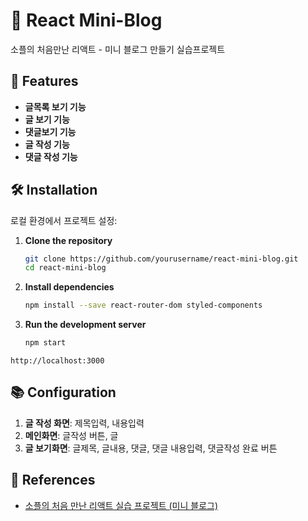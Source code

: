 # 📝 React Mini-Blog

소플의 처음만난 리액트 - 미니 블로그 만들기 실습프로젝트

## 🚀 Features

- **글목록 보기 기능**
- **글 보기 기능**
- **댓글보기 기능**
- **글 작성 기능**
- **댓글 작성 기능**

## 🛠️ Installation

로컬 환경에서 프로젝트 설정:

1. **Clone the repository**
    ```bash
    git clone https://github.com/yourusername/react-mini-blog.git
    cd react-mini-blog
    ```

2. **Install dependencies**
    ```bash
    npm install --save react-router-dom styled-components
    ```

3. **Run the development server**
    ```bash
    npm start
    ```

`http://localhost:3000`


## 📚 Configuration

1. **글 작성 화면**: 제목입력, 내용입력
2. **메인화면**: 글작성 버튼, 글
3. **글 보기화면**: 글제목, 글내용, 댓글, 댓글 내용입력, 댓글작성 완료 버튼

## 🤝 References
- [소플의 처음 만난 리액트 실습 프로젝트 (미니 블로그)]([https://reactjs.org/docs/getting-started.html](https://github.com/soaple/mini-blog))
